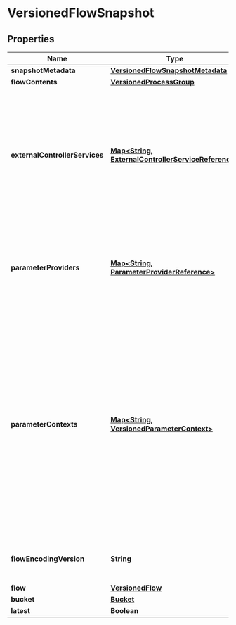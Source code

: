 # VersionedFlowSnapshot

## Properties
Name | Type | Description | Notes
------------ | ------------- | ------------- | -------------
**snapshotMetadata** | [**VersionedFlowSnapshotMetadata**](VersionedFlowSnapshotMetadata.md) |  | 
**flowContents** | [**VersionedProcessGroup**](VersionedProcessGroup.md) |  | 
**externalControllerServices** | [**Map&lt;String, ExternalControllerServiceReference&gt;**](ExternalControllerServiceReference.md) | The information about controller services that exist outside this versioned flow, but are referenced by components within the versioned flow. |  [optional]
**parameterProviders** | [**Map&lt;String, ParameterProviderReference&gt;**](ParameterProviderReference.md) | Contains basic information about parameter providers referenced in the versioned flow. |  [optional]
**parameterContexts** | [**Map&lt;String, VersionedParameterContext&gt;**](VersionedParameterContext.md) | The parameter contexts referenced by process groups in the flow contents. The mapping is from the name of the context to the context instance, and it is expected that any context in this map is referenced by at least one process group in this flow. |  [optional]
**flowEncodingVersion** | **String** | The optional encoding version of the flow contents. |  [optional]
**flow** | [**VersionedFlow**](VersionedFlow.md) |  |  [optional]
**bucket** | [**Bucket**](Bucket.md) |  |  [optional]
**latest** | **Boolean** |  |  [optional]
